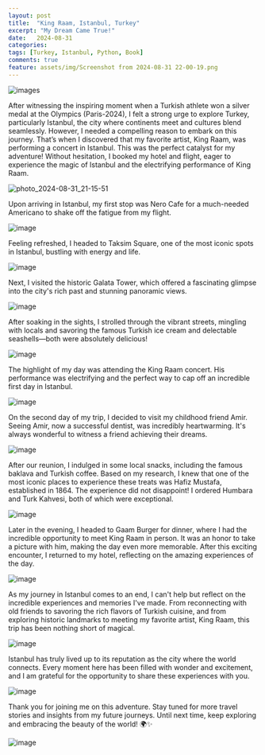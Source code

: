 ```yaml
---
layout: post
title:  "King Raam, Istanbul, Turkey"
excerpt: "My Dream Came True!"
date:   2024-08-31 
categories: 
tags: [Turkey, Istanbul, Python, Book]
comments: true
feature: assets/img/Screenshot from 2024-08-31 22-00-19.png
---
```


![images](https://github.com/user-attachments/assets/31ffc794-2647-4125-b8a9-d8f63d9dea27)

After witnessing the inspiring moment when a Turkish athlete won a silver medal at the Olympics (Paris-2024), I felt a strong urge to explore Turkey, particularly Istanbul, the city where continents meet and cultures blend seamlessly. However, I needed a compelling reason to embark on this journey.
That’s when I discovered that my favorite artist, King Raam, was performing a concert in Istanbul. This was the perfect catalyst for my adventure! Without hesitation, I booked my hotel and flight, eager to experience the magic of Istanbul and the electrifying performance of King Raam.

![photo_2024-08-31_21-15-51](https://github.com/user-attachments/assets/586e99ab-e0a2-4711-aea7-ca57caeb4a44)

Upon arriving in Istanbul, my first stop was Nero Cafe for a much-needed Americano to shake off the fatigue from my flight. 

![image](https://github.com/user-attachments/assets/074c31cf-b09e-449b-b7cc-393cc16db8f3)

Feeling refreshed, I headed to Taksim Square, one of the most iconic spots in Istanbul, bustling with energy and life.

![image](https://github.com/user-attachments/assets/048786e8-d222-4b6f-bead-876bc37919f0)

Next, I visited the historic Galata Tower, which offered a fascinating glimpse into the city's rich past and stunning panoramic views. 

![image](https://github.com/user-attachments/assets/e3302935-08f5-490d-99fe-6857af4df03f)

After soaking in the sights, I strolled through the vibrant streets, mingling with locals and savoring the famous Turkish ice cream and delectable seashells—both were absolutely delicious!

![image](https://github.com/user-attachments/assets/5a17bbb1-d657-48a2-b999-de26b387d9bd)

The highlight of my day was attending the King Raam concert. His performance was electrifying and the perfect way to cap off an incredible first day in Istanbul.

![image](https://github.com/user-attachments/assets/432da696-4906-4f4d-a5f9-c0320f69e98f)

On the second day of my trip, I decided to visit my childhood friend Amir. Seeing Amir, now a successful dentist, was incredibly heartwarming. It's always wonderful to witness a friend achieving their dreams.

![image](https://github.com/user-attachments/assets/aff4d452-7312-46b1-b06d-655fdbba5c2e)

After our reunion, I indulged in some local snacks, including the famous baklava and Turkish coffee. Based on my research, I knew that one of the most iconic places to experience these treats was Hafiz Mustafa, established in 1864. The experience did not disappoint! I ordered Humbara and Turk Kahvesi, both of which were exceptional.

![image](https://github.com/user-attachments/assets/b18f5381-298f-4f53-aab5-10f6d88821a4)

Later in the evening, I headed to Gaam Burger for dinner, where I had the incredible opportunity to meet King Raam in person. It was an honor to take a picture with him, making the day even more memorable. After this exciting encounter, I returned to my hotel, reflecting on the amazing experiences of the day.

![image](https://github.com/user-attachments/assets/e5c932eb-46de-4f8d-920d-cbeb1f66ef35)

As my journey in Istanbul comes to an end, I can't help but reflect on the incredible experiences and memories I've made. From reconnecting with old friends to savoring the rich flavors of Turkish cuisine, and from exploring historic landmarks to meeting my favorite artist, King Raam, this trip has been nothing short of magical.

![image](https://github.com/user-attachments/assets/2cba2f87-9315-483f-b152-8377af08df52)

Istanbul has truly lived up to its reputation as the city where the world connects. Every moment here has been filled with wonder and excitement, and I am grateful for the opportunity to share these experiences with you.

![image](https://github.com/user-attachments/assets/71152b22-791e-4ee8-b36b-be9b012076fe)

Thank you for joining me on this adventure. Stay tuned for more travel stories and insights from my future journeys. Until next time, keep exploring and embracing the beauty of the world! 🌍✨

![image](https://github.com/user-attachments/assets/a1899f2d-20dc-462a-8bed-5ba04ce792f9)

